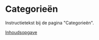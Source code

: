 Categorieën
===========


Instructietekst bij de pagina "Categorieën".

[Inhoudsopgave](../index.md)